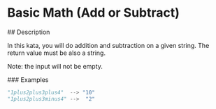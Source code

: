 # Basic Math (Add or Subtract)

## Description

In this kata, you will do addition and subtraction on a given string. The return value must be also a string.

Note: the input will not be empty.

### Examples

```python
"1plus2plus3plus4"  --> "10"
"1plus2plus3minus4" -->  "2"
```
